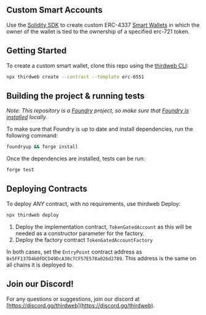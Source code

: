 ## Custom Smart Accounts

Use the [Solidity SDK](https://portal.thirdweb.com/solidity) to create custom ERC-4337 [Smart Wallets](https://portal.thirdweb.com/wallet/smart-wallet) in which the owner of the wallet is tied to the ownership of a specified erc-721 token.

## Getting Started

To create a custom smart wallet, clone this repo using the [thirdweb CLI](https://portal.thirdweb.com/cli):

```bash
npx thirdweb create --contract --template erc-6551
```

## Building the project & running tests

_Note: This repository is a [Foundry](https://book.getfoundry.sh/) project, so make sure that [Foundry is installed](https://book.getfoundry.sh/getting-started/installation) locally._

To make sure that Foundry is up to date and install dependencies, run the following command:

```bash
foundryup && forge install
```

Once the dependencies are installed, tests can be run:

```bash
forge test
```

## Deploying Contracts

To deploy *ANY* contract, with no requirements, use thirdweb Deploy:

```bash
npx thirdweb deploy
```

1. Deploy the implementation contract, `TokenGatedAccount` as this will be needed as a constructor parameter for the factory.
2. Deploy the factory contract `TokenGatedAccountFactory`

In both cases, set the `EntryPoint` contract address as `0x5FF137D4b0FDCD49DcA30c7CF57E578a026d2789`.
This address is the same on all chains it is deployed to.

## Join our Discord!

For any questions or suggestions, join our discord at [https://discord.gg/thirdweb](https://discord.gg/thirdweb).
